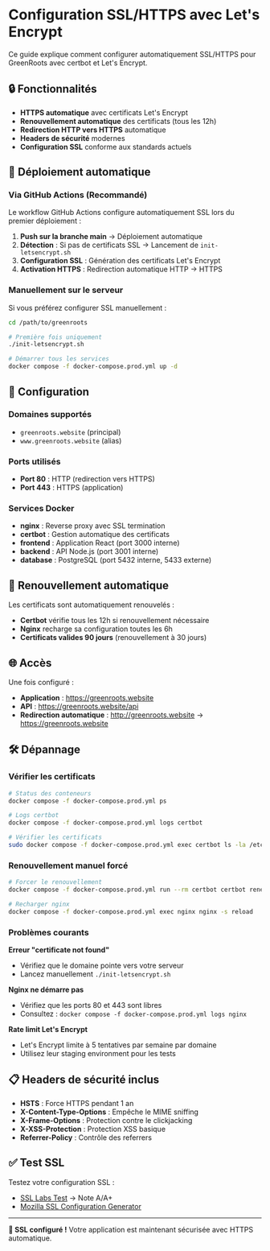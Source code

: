 # Configuration SSL/HTTPS avec Let's Encrypt

Ce guide explique comment configurer automatiquement SSL/HTTPS pour GreenRoots avec certbot et Let's Encrypt.

## 🔒 Fonctionnalités

- **HTTPS automatique** avec certificats Let's Encrypt
- **Renouvellement automatique** des certificats (tous les 12h)
- **Redirection HTTP vers HTTPS** automatique
- **Headers de sécurité** modernes
- **Configuration SSL** conforme aux standards actuels

## 🚀 Déploiement automatique

### Via GitHub Actions (Recommandé)

Le workflow GitHub Actions configure automatiquement SSL lors du premier déploiement :

1. **Push sur la branche main** → Déploiement automatique
2. **Détection** : Si pas de certificats SSL → Lancement de `init-letsencrypt.sh`
3. **Configuration SSL** : Génération des certificats Let's Encrypt
4. **Activation HTTPS** : Redirection automatique HTTP → HTTPS

### Manuellement sur le serveur

Si vous préférez configurer SSL manuellement :

```bash
cd /path/to/greenroots

# Première fois uniquement
./init-letsencrypt.sh

# Démarrer tous les services
docker compose -f docker-compose.prod.yml up -d
```

## 🔧 Configuration

### Domaines supportés
- `greenroots.website` (principal)
- `www.greenroots.website` (alias)

### Ports utilisés
- **Port 80** : HTTP (redirection vers HTTPS)
- **Port 443** : HTTPS (application)

### Services Docker
- **nginx** : Reverse proxy avec SSL termination
- **certbot** : Gestion automatique des certificats
- **frontend** : Application React (port 3000 interne)
- **backend** : API Node.js (port 3001 interne)
- **database** : PostgreSQL (port 5432 interne, 5433 externe)

## 🔄 Renouvellement automatique

Les certificats sont automatiquement renouvelés :
- **Certbot** vérifie tous les 12h si renouvellement nécessaire
- **Nginx** recharge sa configuration toutes les 6h
- **Certificats valides 90 jours** (renouvellement à 30 jours)

## 🌐 Accès

Une fois configuré :
- **Application** : https://greenroots.website
- **API** : https://greenroots.website/api
- **Redirection automatique** : http://greenroots.website → https://greenroots.website

## 🛠️ Dépannage

### Vérifier les certificats
```bash
# Status des conteneurs
docker compose -f docker-compose.prod.yml ps

# Logs certbot
docker compose -f docker-compose.prod.yml logs certbot

# Vérifier les certificats
sudo docker compose -f docker-compose.prod.yml exec certbot ls -la /etc/letsencrypt/live/
```

### Renouvellement manuel forcé
```bash
# Forcer le renouvellement
docker compose -f docker-compose.prod.yml run --rm certbot certbot renew --force-renewal

# Recharger nginx
docker compose -f docker-compose.prod.yml exec nginx nginx -s reload
```

### Problèmes courants

**Erreur "certificate not found"**
- Vérifiez que le domaine pointe vers votre serveur
- Lancez manuellement `./init-letsencrypt.sh`

**Nginx ne démarre pas**
- Vérifiez que les ports 80 et 443 sont libres
- Consultez : `docker compose -f docker-compose.prod.yml logs nginx`

**Rate limit Let's Encrypt**
- Let's Encrypt limite à 5 tentatives par semaine par domaine
- Utilisez leur staging environment pour les tests

## 📋 Headers de sécurité inclus

- **HSTS** : Force HTTPS pendant 1 an
- **X-Content-Type-Options** : Empêche le MIME sniffing
- **X-Frame-Options** : Protection contre le clickjacking
- **X-XSS-Protection** : Protection XSS basique
- **Referrer-Policy** : Contrôle des referrers

## ✅ Test SSL

Testez votre configuration SSL :
- [SSL Labs Test](https://www.ssllabs.com/ssltest/) → Note A/A+
- [Mozilla SSL Configuration Generator](https://ssl-config.mozilla.org/)

---

**🎉 SSL configuré !** Votre application est maintenant sécurisée avec HTTPS automatique.

